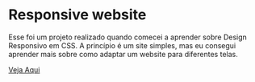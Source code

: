 # Responsive website
Esse foi um projeto realizado quando comecei a aprender sobre Design Responsivo em CSS. A princípio é um site simples, mas eu consegui aprender mais sobre como adaptar um website para diferentes telas.

[Veja Aqui](https://lucasleitepereira.github.io/Responsive-website/)
 
